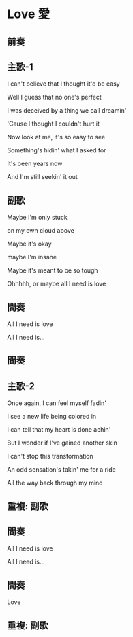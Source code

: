 # Love 愛

## 前奏

## 主歌-1


I can't believe that I thought it'd be easy

Well I guess that no one's perfect

I was deceived by a thing we call dreamin'

'Cause I thought I couldn't hurt it

Now look at me, it's so easy to see

Something's hidin' what I asked for

It's been years now

And I'm still seekin' it out

## 副歌

Maybe I'm only stuck

on my own cloud above

Maybe it's okay

maybe I'm insane

Maybe it's meant to be so tough

Ohhhhh, or maybe all I need is love

## 間奏

All I need is love

All I need is...

## 間奏

## 主歌-2

Once again, I can feel myself fadin'

I see a new life being colored in

I can tell that my heart is done achin'

But I wonder if I've gained another skin

I can't stop this transformation

An odd sensation's takin' me for a ride

All the way back through my mind

## 重複: 副歌

## 間奏

All I need is love

All I need is...

## 間奏

Love

## 重複: 副歌
